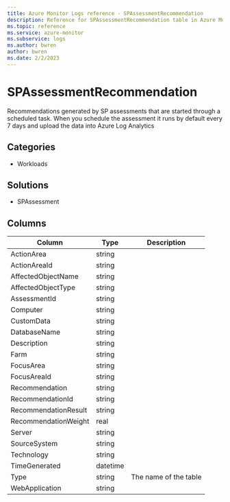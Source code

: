 ```yaml
---
title: Azure Monitor Logs reference - SPAssessmentRecommendation
description: Reference for SPAssessmentRecommendation table in Azure Monitor Logs.
ms.topic: reference
ms.service: azure-monitor
ms.subservice: logs
ms.author: bwren
author: bwren
ms.date: 2/2/2023
---
```


# SPAssessmentRecommendation

 Recommendations generated by SP assessments that are started through a scheduled task. When you schedule the assessment it runs by default every 7 days and upload the data into Azure Log Analytics

## Categories

- Workloads
## Solutions

- SPAssessment




## Columns

| Column | Type | Description |
| --- | --- | --- |
| ActionArea | string |  |
| ActionAreaId | string |  |
| AffectedObjectName | string |  |
| AffectedObjectType | string |  |
| AssessmentId | string |  |
| Computer | string |  |
| CustomData | string |  |
| DatabaseName | string |  |
| Description | string |  |
| Farm | string |  |
| FocusArea | string |  |
| FocusAreaId | string |  |
| Recommendation | string |  |
| RecommendationId | string |  |
| RecommendationResult | string |  |
| RecommendationWeight | real |  |
| Server | string |  |
| SourceSystem | string |  |
| Technology | string |  |
| TimeGenerated | datetime |  |
| Type | string | The name of the table |
| WebApplication | string |  |

